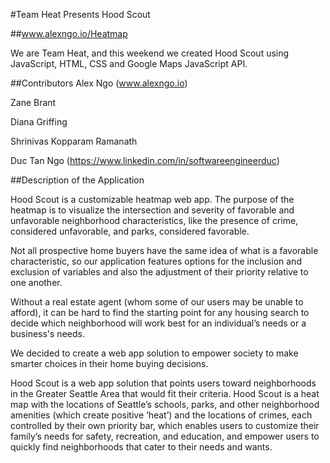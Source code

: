 #Team Heat Presents Hood Scout

##www.alexngo.io/Heatmap

We are Team Heat, and this weekend we created Hood Scout using JavaScript, HTML, CSS and Google Maps JavaScript API.

##Contributors
Alex Ngo (www.alexngo.io)

Zane Brant

Diana Griffing

Shrinivas Kopparam Ramanath

Duc Tan Ngo (https://www.linkedin.com/in/softwareengineerduc)

##Description of the Application

Hood Scout is a customizable heatmap web app. The purpose of the heatmap is to visualize the intersection and severity of favorable and unfavorable neighborhood characteristics, like the presence of crime, considered unfavorable, and parks, considered favorable.

Not all prospective home buyers have the same idea of what is a favorable characteristic, so our application features options for the inclusion and exclusion of variables and also the adjustment of their priority relative to one another.

Without a real estate agent (whom some of our users may be unable to afford), it can be hard to find the starting point for any housing search to decide which neighborhood will work best for an individual’s needs or a business's needs.

We decided to create a web app solution to empower society to make smarter choices in their home buying decisions.

Hood Scout is a web app solution that points users toward neighborhoods in the Greater Seattle Area that would fit their criteria. Hood Scout is a heat map with the locations of Seattle’s schools, parks, and other neighborhood amenities (which create positive ‘heat’) and the locations of crimes, each controlled by their own priority bar, which enables users to customize their family’s needs for safety, recreation, and education, and empower users to quickly find neighborhoods that cater to their needs and wants.
